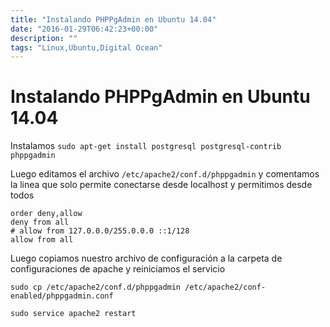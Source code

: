 ```yaml
---
title: "Instalando PHPPgAdmin en Ubuntu 14.04"
date: "2016-01-29T06:42:23+00:00"
description: ""
tags: "Linux,Ubuntu,Digital Ocean"
---
```

# Instalando PHPPgAdmin en Ubuntu 14.04

Instalamos
`sudo apt-get install postgresql postgresql-contrib phppgadmin`

Luego editamos el archivo `/etc/apache2/conf.d/phppgadmin` y comentamos la linea que solo permite conectarse desde localhost y permitimos desde todos

```
order deny,allow
deny from all
# allow from 127.0.0.0/255.0.0.0 ::1/128
allow from all
```

Luego copiamos nuestro archivo de configuración a la carpeta de configuraciones de apache y reiniciamos el servicio

`sudo cp /etc/apache2/conf.d/phppgadmin /etc/apache2/conf-enabled/phppgadmin.conf`

`sudo service apache2 restart`



